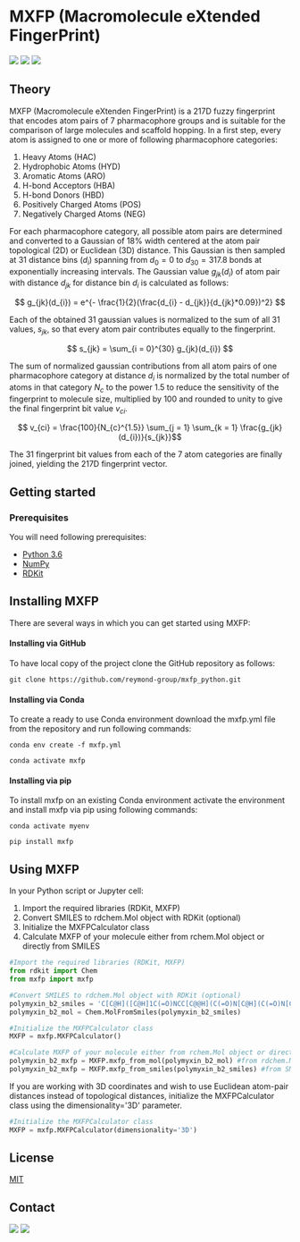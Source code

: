 # **MXFP** (**M**acromolecule e**X**tended **F**inger**P**rint)

<img src="https://img.shields.io/pypi/v/mxfp?color=success&label=Version&style=flat-square"/> <img src="https://img.shields.io/badge/Python-3.6-blue?style=flat-square"/> <img src="https://img.shields.io/badge/License-MIT-yellow?style=flat-square"/>

## Theory

MXFP (Macromolecule eXtenden FingerPrint) is a 217D fuzzy fingerprint that encodes atom pairs of 7 pharmacophore groups and is suitable for the comparison of large molecules and scaffold hopping. In a first step, every atom is assigned to one or more of following pharmacophore categories:

1. Heavy Atoms (HAC)
2. Hydrophobic Atoms (HYD)
3. Aromatic Atoms (ARO)
4. H-bond Acceptors (HBA)
5. H-bond Donors (HBD)
6. Positively Charged Atoms (POS)
7. Negatively Charged Atoms (NEG)

For each pharmacophore category, all possible atom pairs are determined and converted to a Gaussian of 18% width centered at the atom pair topological (2D) or Euclidean (3D) distance. This Gaussian is then sampled at 31 distance bins $(d_{i})$ spanning from $d_{0} = 0$ to $d_{30} = 317.8$ bonds at exponentially increasing intervals. The Gaussian value $g_{jk}(d_{i})$ of atom pair with distance $d_{jk}$ for distance bin $d_{i}$ is calculated as follows:

$$ g_{jk}(d_{i}) = e^{- \frac{1}{2}(\frac{d_{i} - d_{jk}}{d_{jk}*0.09})^2} $$

Each of the obtained 31 gaussian values is normalized to the sum of all 31 values, $s_{jk}$, so that every atom pair contributes equally to the fingerprint.

$$ s_{jk}  = \sum_{i = 0}^{30} g_{jk}(d_{i}) $$

The sum of normalized gaussian contributions from all atom pairs of one pharmacophore category at distance $d_{i}$ is normalized by the total number of atoms in that category $N_{c}$ to the power 1.5 to reduce the sensitivity of the fingerprint to molecule size, multiplied by 100 and rounded to unity to give the final fingerprint bit value $v_{ci}$.

$$ v_{ci} = \frac{100}{N_{c}^{1.5}} \sum_{j = 1} \sum_{k = 1} \frac{g_{jk}(d_{i})}{s_{jk}}$$ 

The 31 fingerprint bit values from each of the 7 atom categories are finally joined, yielding the 217D fingerprint vector.

## Getting started

### Prerequisites

You will need following prerequisites: 

* [Python 3.6](https://www.python.org)
* [NumPy](https://numpy.org)
* [RDKit](https://www.rdkit.org)

## Installing MXFP

There are several ways in which you can get started using MXFP:

#### **Installing via GitHub**

To have local copy of the project clone the GitHub repository as follows:

```console
git clone https://github.com/reymond-group/mxfp_python.git
```

#### **Installing via Conda**

To create a ready to use Conda environment download the mxfp.yml file from the repository and run following commands:

```console
conda env create -f mxfp.yml
```

```console
conda activate mxfp
```

#### **Installing via pip**

To install mxfp on an existing Conda environment activate the environment and install mxfp via pip using following commands:

```console
conda activate myenv
```

```console
pip install mxfp
```

## Using MXFP

In your Python script or Jupyter cell:

1. Import the required libraries (RDKit, MXFP)
2. Convert SMILES to rdchem.Mol object with RDKit (optional)
3. Initialize the MXFPCalculator class
4. Calculate MXFP of your molecule either from rchem.Mol object or directly from SMILES

```python
#Import the required libraries (RDKit, MXFP)
from rdkit import Chem
from mxfp import mxfp

#Convert SMILES to rdchem.Mol object with RDKit (optional)
polymyxin_b2_smiles = 'C[C@H]([C@H]1C(=O)NCC[C@@H](C(=O)N[C@H](C(=O)N[C@@H](C(=O)N[C@H](C(=O)N[C@H](C(=O)N[C@H](C(=O)N1)CCN)CCN)CC(C)C)CC2=CC=CC=C2)CCN)NC(=O)[C@H](CCN)NC(=O)[C@H]([C@@H](C)O)NC(=O)[C@H](CCN)NC(=O)CCCCC(C)C)O'
polymyxin_b2_mol = Chem.MolFromSmiles(polymyxin_b2_smiles)

#Initialize the MXFPCalculator class
MXFP = mxfp.MXFPCalculator()

#Calculate MXFP of your molecule either from rchem.Mol object or directly from SMILES
polymyxin_b2_mxfp = MXFP.mxfp_from_mol(polymyxin_b2_mol) #from rdchem.Mol object
polymyxin_b2_mxfp = MXFP.mxfp_from_smiles(polymyxin_b2_smiles) #from SMILES
```

If you are working with 3D coordinates and wish to use Euclidean atom-pair distances instead of topological distances, initialize the MXFPCalculator class using the dimensionality='3D' parameter. 

```python
#Initialize the MXFPCalculator class
MXFP = mxfp.MXFPCalculator(dimensionality='3D')
```

## License
[MIT](https://choosealicense.com/licenses/mit/)

## Contact

<img src="https://img.shields.io/twitter/follow/reymondgroup?style=social"/> 
<img src="https://img.shields.io/twitter/follow/markusorsi?style=social"/>